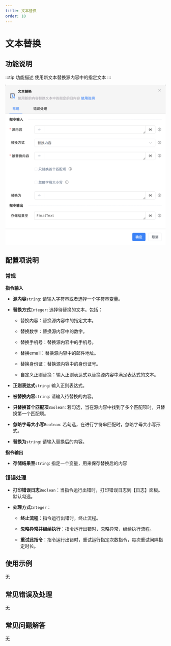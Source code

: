 ```yaml
---
title: 文本替换
order: 10
---
```


# 文本替换

## 功能说明

:::tip 功能描述
使用新文本替换源内容中的指定文本
:::

![文本替换](../../../assets/文本替换_command.png)

## 配置项说明

### 常规

**指令输入**

- **源内容**`string`: 请输入字符串或者选择一个字符串变量。

- **替换方式**`Integer`: 选择待替换的文本。包括：

    - 替换内容：替换源内容中的指定文本。

    - 替换数字：替换源内容中的数字。

    - 替换手机号：替换源内容中的手机号。

    - 替换email：替换源内容中的邮件地址。

    - 替换身份证：替换源内容中的身份证号。

    - 自定义正则替换：输入正则表达式以替换源内容中满足表达式的文本。

- **正则表达式**`string`: 输入正则表达式。

- **被替换内容**`string`: 请输入待替换的内容。

- **只替换首个匹配项**`Boolean`: 若勾选，当在源内容中找到了多个匹配项时，只替换第一个匹配项。

- **忽略字母大小写**`Boolean`: 若勾选，在进行字符串匹配时，忽略字母大小写形式。

- **替换为**`string`: 请输入替换后的内容。


**指令输出**

- **存储结果至**`string`: 指定一个变量，用来保存替换后的内容

### 错误处理

- **打印错误日志**`Boolean`：当指令运行出错时，打印错误日志到【日志】面板。默认勾选。

- **处理方式**`Integer`：

    - **终止流程**：指令运行出错时，终止流程。

    - **忽略异常并继续执行**：指令运行出错时，忽略异常，继续执行流程。

    - **重试此指令**：指令运行出错时，重试运行指定次数指令，每次重试间隔指定时长。

## 使用示例
无

## 常见错误及处理

无

## 常见问题解答

无

